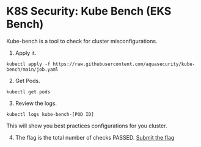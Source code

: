 # K8S Security: Kube Bench (EKS Bench)

Kube-bench is a tool to check for cluster misconfigurations. 

1. Apply it.

```
kubectl apply -f https://raw.githubusercontent.com/aquasecurity/kube-bench/main/job.yaml
```

2. Get Pods.
```
kubectl get pods
```

3. Review the logs.
```
kubectl logs kube-bench-[POD ID]
```

This will show you best practices configurations for you cluster.

4. The flag is the total number of checks PASSED. [Submit the flag](https://devslop.ctfd.io/challenges#Challenge%2030-22)
